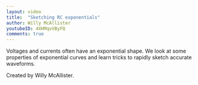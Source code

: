 ```yaml
---
layout: video
title:  "Sketching RC exponentials"
author: Willy McAllister
youtubeID: 4XHMqvVByFQ
comments: true
--- 
```


Voltages and currents often have an exponential shape. We look at some properties of exponential curves and learn tricks to rapidly sketch accurate waveforms. 

Created by Willy McAllister.